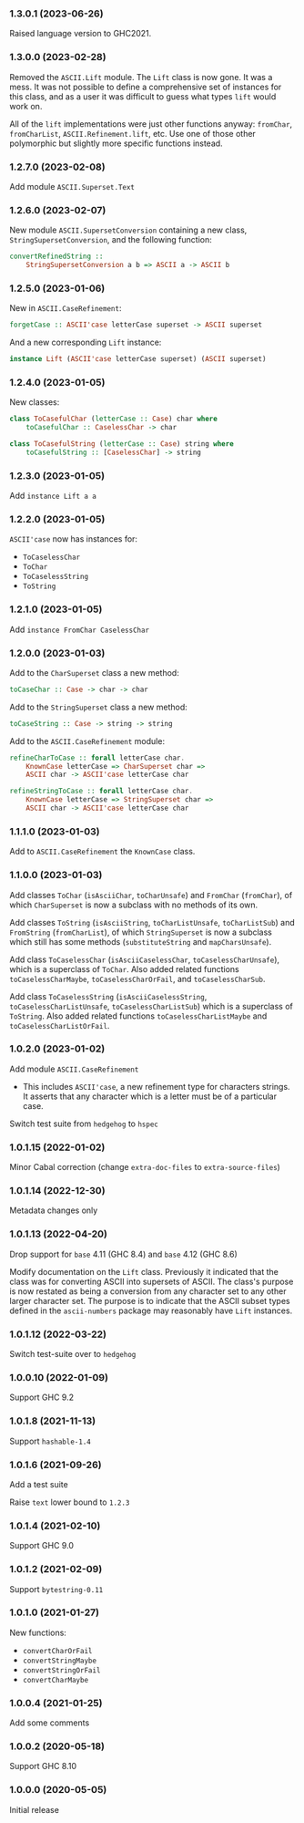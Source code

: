 ### 1.3.0.1 (2023-06-26)

Raised language version to GHC2021.

### 1.3.0.0 (2023-02-28)

Removed the `ASCII.Lift` module. The `Lift` class is now gone. It was a mess. It
was not possible to define a comprehensive set of instances for this class, and
as a user it was difficult to guess what types `lift` would work on.

All of the `lift` implementations were just other functions anyway: `fromChar`,
`fromCharList`, `ASCII.Refinement.lift`, etc. Use one of those other polymorphic
but slightly more specific functions instead.

### 1.2.7.0 (2023-02-08)

Add module `ASCII.Superset.Text`

### 1.2.6.0 (2023-02-07)

New module `ASCII.SupersetConversion` containing a new class,
`StringSupersetConversion`, and the following function:

```haskell
convertRefinedString ::
    StringSupersetConversion a b => ASCII a -> ASCII b
```

### 1.2.5.0 (2023-01-06)

New in `ASCII.CaseRefinement`:

```haskell
forgetCase :: ASCII'case letterCase superset -> ASCII superset
```

And a new corresponding `Lift` instance:

```haskell
instance Lift (ASCII'case letterCase superset) (ASCII superset)
```

### 1.2.4.0 (2023-01-05)

New classes:

```haskell
class ToCasefulChar (letterCase :: Case) char where
    toCasefulChar :: CaselessChar -> char
```

```haskell
class ToCasefulString (letterCase :: Case) string where
    toCasefulString :: [CaselessChar] -> string
```

### 1.2.3.0 (2023-01-05)

Add `instance Lift a a`

### 1.2.2.0 (2023-01-05)

`ASCII'case` now has instances for:

* `ToCaselessChar`
* `ToChar`
* `ToCaselessString`
* `ToString`

### 1.2.1.0 (2023-01-05)

Add `instance FromChar CaselessChar`

### 1.2.0.0 (2023-01-03)

Add to the `CharSuperset` class a new method:

```haskell
toCaseChar :: Case -> char -> char
```

Add to the `StringSuperset` class a new method:

```haskell
toCaseString :: Case -> string -> string
```

Add to the `ASCII.CaseRefinement` module:

```haskell
refineCharToCase :: forall letterCase char.
    KnownCase letterCase => CharSuperset char =>
    ASCII char -> ASCII'case letterCase char
```

```haskell
refineStringToCase :: forall letterCase char.
    KnownCase letterCase => StringSuperset char =>
    ASCII char -> ASCII'case letterCase char
```

### 1.1.1.0 (2023-01-03)

Add to `ASCII.CaseRefinement` the `KnownCase` class.

### 1.1.0.0 (2023-01-03)

Add classes `ToChar` (`isAsciiChar`, `toCharUnsafe`) and `FromChar`
(`fromChar`), of which `CharSuperset` is now a subclass with no methods of its
own.

Add classes `ToString` (`isAsciiString`, `toCharListUnsafe`, `toCharListSub`)
and `FromString` (`fromCharList`), of which `StringSuperset` is now a subclass
which still has some methods (`substituteString` and `mapCharsUnsafe`).

Add class `ToCaselessChar` (`isAsciiCaselessChar`, `toCaselessCharUnsafe`),
which is a superclass of `ToChar`. Also added related functions
`toCaselessCharMaybe`, `toCaselessCharOrFail`, and `toCaselessCharSub`.

Add class `ToCaselessString` (`isAsciiCaselessString`,
`toCaselessCharListUnsafe`, `toCaselessCharListSub`) which is a superclass of
`ToString`. Also added related functions `toCaselessCharListMaybe` and
`toCaselessCharListOrFail`.

### 1.0.2.0 (2023-01-02)

Add module `ASCII.CaseRefinement`

* This includes `ASCII'case`, a new refinement type for characters strings.
  It asserts that any character which is a letter must be of a particular case.

Switch test suite from `hedgehog` to `hspec`

### 1.0.1.15 (2022-01-02)

Minor Cabal correction (change `extra-doc-files` to `extra-source-files`)

### 1.0.1.14 (2022-12-30)

Metadata changes only

### 1.0.1.13 (2022-04-20)

Drop support for `base` 4.11 (GHC 8.4) and `base` 4.12 (GHC 8.6)

Modify documentation on the `Lift` class. Previously it indicated that the class
was for converting ASCII into supersets of ASCII. The class's purpose is now
restated as being a conversion from any character set to any other larger
character set. The purpose is to indicate that the ASCII subset types defined in
the `ascii-numbers` package may reasonably have `Lift` instances.

### 1.0.1.12 (2022-03-22)

Switch test-suite over to `hedgehog`

### 1.0.0.10 (2022-01-09)

Support GHC 9.2

### 1.0.1.8 (2021-11-13)

Support `hashable-1.4`

### 1.0.1.6 (2021-09-26)

Add a test suite

Raise `text` lower bound to `1.2.3`

### 1.0.1.4 (2021-02-10)

Support GHC 9.0

### 1.0.1.2 (2021-02-09)

Support `bytestring-0.11`

### 1.0.1.0 (2021-01-27)

New functions:

  - `convertCharOrFail`
  - `convertStringMaybe`
  - `convertStringOrFail`
  - `convertCharMaybe`

### 1.0.0.4 (2021-01-25)

Add some comments

### 1.0.0.2 (2020-05-18)

Support GHC 8.10

### 1.0.0.0 (2020-05-05)

Initial release

